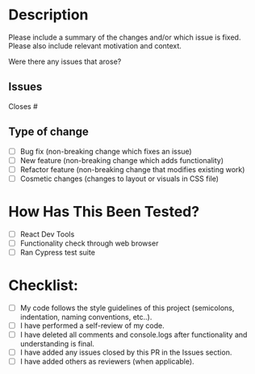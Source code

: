 # Description
Please include a summary of the changes and/or which issue is fixed. Please also include relevant motivation and context. 

Were there any issues that arose? 

## Issues
Closes #

## Type of change
- [ ] Bug fix (non-breaking change which fixes an issue)
- [ ] New feature (non-breaking change which adds functionality)
- [ ] Refactor feature (non-breaking change that modifies existing work)
- [ ] Cosmetic changes (changes to layout or visuals in CSS file)

# How Has This Been Tested?
- [ ] React Dev Tools
- [ ] Functionality check through web browser
- [ ] Ran Cypress test suite

# Checklist:
- [ ] My code follows the style guidelines of this project (semicolons, indentation, naming conventions, etc..).
- [ ] I have performed a self-review of my code.
- [ ] I have deleted all comments and console.logs after functionality and understanding is final.
- [ ] I have added any issues closed by this PR in the Issues section.
- [ ] I have added others as reviewers (when applicable).
